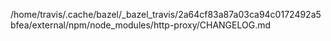 /home/travis/.cache/bazel/_bazel_travis/2a64cf83a87a03ca94c0172492a5bfea/external/npm/node_modules/http-proxy/CHANGELOG.md